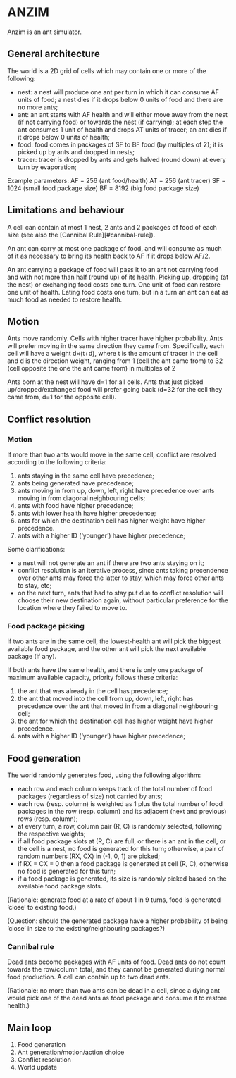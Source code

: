 # ANZIM

Anzim is an ant simulator.

## General architecture

The world is a 2D grid of cells which may contain one or more of the
following:

* nest: a nest will produce one ant per turn in which it can consume AF
  units of food; a nest dies if it drops below 0 units of food and there
  are no more ants;
* ant: an ant starts with AF health and will either move away from the
  nest (if not carrying food) or towards the nest (if carrying); at each
  step the ant consumes 1 unit of health and drops AT units of tracer;
  an ant dies if it drops below 0 units of health;
* food: food comes in packages of SF to BF food (by multiples of 2); it
  is picked up by ants and dropped in nests;
* tracer: tracer is dropped by ants and gets halved (round down) at every
  turn by evaporation;

Example parameters:
AF = 256	(ant food/health)
AT = 256	(ant tracer)
SF = 1024	(small food package size)
BF = 8192	(big food package size)

## Limitations and behaviour

A cell can contain at most 1 nest, 2 ants and 2 packages of food of each
size (see also the [Cannibal Rule][#cannibal-rule]).

An ant can carry at most one package of food, and will consume as much
of it as necessary to bring its health back to AF if it drops below
AF/2.

An ant carrying a package of food will pass it to an ant not carrying
food and with not more than half (round up) of its health. Picking up,
dropping (at the nest) or exchanging food costs one turn. One unit of
food can restore one unit of health. Eating food costs one turn, but in
a turn an ant can eat as much food as needed to restore health.

## Motion

Ants move randomly. Cells with higher tracer have higher probability.
Ants will prefer moving in the same direction they came from.
Specifically, each cell will have a weight d×(t+d), where t is the
amount of tracer in the cell and d is the direction weight, ranging from
1 (cell the ant came from) to 32 (cell opposite the one the ant came
from) in multiples of 2

Ants born at the nest will have d=1 for all cells. Ants that just picked
up/dropped/exchanged food will prefer going back (d=32 for the cell they
came from, d=1 for the opposite cell).

## Conflict resolution

### Motion

If more than two ants would move in the same cell, conflict are
resolved according to the following criteria:

1. ants staying in the same cell have precedence;
2. ants being generated have precedence;
3. ants moving in from up, down, left, right have precedence over ants
   moving in from diagonal neighbouring cells;
4. ants with food have higher precedence;
5. ants with lower health have higher precedence;
6. ants for which the destination cell has higher weight have higher
   precedence.
7. ants with a higher ID (‘younger’) have higher precedence;

Some clarifications:

* a nest will not generate an ant if there are two ants staying on it;
* conflict resolution is an iterative process, since ants taking
  precendence over other ants may force the latter to stay, which may
  force other ants to stay, etc;
* on the next turn, ants that had to stay put due to conflict resolution
  will choose their new destination again, without particular preference
  for the location where they failed to move to.

### Food package picking

If two ants are in the same cell, the lowest-health ant will pick the
biggest available food package, and the other ant will pick the next
available package (if any).

If both ants have the same health, and there is only one package of
maximum available capacity, priority follows these criteria:

1. the ant that was already in the cell has precedence;
2. the ant that moved into the cell from up, down, left, right has
   precedence over the ant that moved in from a diagonal neighbouring
   cell;
3. the ant for which the destination cell has higher weight have higher
   precedence.
4. ants with a higher ID (‘younger’) have higher precedence;

## Food generation

The world randomly generates food, using the following algorithm:

* each row and each column keeps track of the total number of food
  packages (regardless of size) not carried by ants;
* each row (resp. column) is weighted as 1 plus the total number of food
  packages in the row (resp. column) and its adjacent (next and
  previous) rows (resp. column);
* at every turn, a row, column pair (R, C) is randomly selected,
  following the respective weights;
* if all food package slots at (R, C) are full, or there is an ant in
  the cell, or the cell is a nest, no food is generated for this turn;
  otherwise, a pair of random numbers (RX, CX) in (-1, 0, 1) are picked;
* if RX = CX = 0 then a food package is generated at cell (R, C),
  otherwise no food is generated for this turn;
* if a food package is generated, its size is randomly picked based on
  the available food package slots.

(Rationale: generate food at a rate of about 1 in 9 turns, food is
generated ‘close’ to existing food.)

(Question: should the generated package have a higher probability of
being ‘close’ in size to the existing/neighbouring packages?)

### Cannibal rule

Dead ants become packages with AF units of food. Dead ants do not count
towards the row/column total, and they cannot be generated during normal
food production. A cell can contain up to two dead ants.

(Rationale: no more than two ants can be dead in a cell, since a dying
ant would pick one of the dead ants as food package and consume it to
restore health.)

## Main loop

1. Food generation
2. Ant generation/motion/action choice
3. Conflict resolution
4. World update


